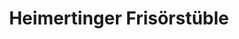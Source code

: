 ---
title: "Heimertinger Frisörstüble"
url: /heimertingen/heimertinger-frisoerstueble/
shop: Friseur
---